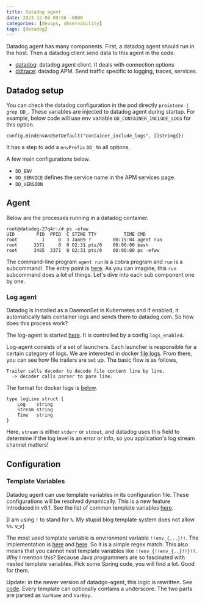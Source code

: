 ```yaml
---
title: Datadog agent
date: 2023-12-08 09:56 -0800
categories: [devops, observability]
tags: [datadog]
---
```


Datadog agent has many components. First, a datadog agent should run in the
host. Then a datadog client send data to this agent in the code.

- [datadog](https://github.com/DataDog/datadogpy): datadog agent client. It
  deals with connection options
- [ddtrace](https://github.com/DataDog/dd-trace-py): datadog APM. Send traffic
  specific to logging, traces, services.

## Datadog setup

You can check the datadog configuration in the pod directly
`preintenv | grep DD_`. These variables are injected to datadog agent during
startup. For example, below code will use env variable
`DD_CONTAINER_INCLUDE_LOGS` for this option.

```
config.BindEnvAndSetDefault("container_include_logs", []string{})
```

It has a step to add a `envPrefix` `DD_` to all options.

A few main configurations below.

- `DD_ENV`
- `DD_SERVICE` defines the service name in the APM services page.
- `DD_VERSION`

## Agent

Below are the processes running in a datadog container.

```
root@datadog-27q4r:/# ps -efww
UID        PID  PPID  C STIME TTY          TIME CMD
root         1     0  3 Jan09 ?        00:15:04 agent run
root      3371     0  0 02:31 pts/0    00:00:00 bash
root      3485  3371  0 02:31 pts/0    00:00:00 ps -efww
```

The command-line program `agent run` is a cobra program and `run` is a
subcommand!. The entry point is
[here](https://github.com/DataDog/datadog-agent/blob/36e4383d4f8461e0e2342533dddac0eab0ec25db/cmd/agent/app/run.go#L93).
As you can imagine, this `run` subcommand does a lot of things. Let's dive into
each sub component one by one.

### Log agent

Datadog is installed as a DaemonSet in Kubernetes and if enabled, it
automatically tails container logs and sends them to datadog.com. So how does
this process work?

The log-agent is started
[here](https://github.com/DataDog/datadog-agent/blob/36e4383d4f8461e0e2342533dddac0eab0ec25db/cmd/agent/app/run.go#L426-L435).
It is controlled by a config `logs_enabled`.

Log-agent consists of a set of launchers. Each launcher is responsible for a
certain category of logs. We are interested in docker
[file logs](https://github.com/DataDog/datadog-agent/blob/36e4383d4f8461e0e2342533dddac0eab0ec25db/pkg/logs/agent.go#L72).
From there, you can see how file trailers are set up. The basic flow is as
follows,

```
Trailer calls decoder to decode file content line by line.
  -> decoder calls parser to pare line.
```

The format for docker logs is
[below](https://github.com/DataDog/datadog-agent/blob/166e5353db6beb417cd8b481af253576094d05ae/pkg/logs/internal/parsers/dockerfile/docker_file.go#L36).

```
type logLine struct {
	Log    string
	Stream string
	Time   string
}
```

Here, `stream` is either `stderr` or `stdout`, and datadog uses this field to
determine if the log level is an error or info, so you application's log stream
channel matters!

## Configuration

### Template Variables

Datadog agent can use template variables in its configuration file. These
configurations will be resolved dynamically. This is a new feature introduced
in v6.1. See the list of common template variables
[here](https://docs.datadoghq.com/containers/guide/template_variables/).

[I am using `!` to stand for `%`. My stupid blog template system does not allow
`%%`. v_v]

The most used template variable is environment variable `!!env_{...}!!`. The
implementation is
[here](https://github.com/DataDog/datadog-agent/blob/083a2213e83d8e845feceaae17f50b6753a95f98/pkg/autodiscovery/configresolver/configresolver.go#L172)
and
[here](https://github.com/DataDog/datadog-agent/blob/083a2213e83d8e845feceaae17f50b6753a95f98/pkg/util/tmplvar/parse.go#L14).
So it is a simple regex match. This also means that you cannot nest template
variables like `!!env_{!!env_{..}!!}!!`. Why I mention this? Because Java
programmers are so fascinated with nested template variables. Pick some Spring
code, you will find a lot. Good for them.

Update: in the newer version of datadgo-agent, this logic is rewritten. See
[code](https://github.com/DataDog/datadog-agent/blob/ba442fd8f16e63677d2bd04fa21d0d6300c59584/pkg/autodiscovery/configresolver/configresolver.go#L402).
Every template can optionally contains a underscore. The two parts are parsed
as `VarName` and `VarKey`.
